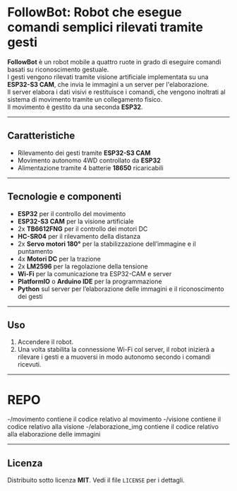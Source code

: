 # FollowBot: Robot che esegue comandi semplici rilevati tramite gesti

**FollowBot** è un robot mobile a quattro ruote in grado di eseguire comandi basati su riconoscimento gestuale.  
I gesti vengono rilevati tramite visione artificiale implementata su una **ESP32-S3 CAM**, che invia le immagini a un server per l'elaborazione.  
Il server elabora i dati visivi e restituisce i comandi, che vengono inoltrati al sistema di movimento tramite un collegamento fisico.  
Il movimento è gestito da una seconda **ESP32**.

---

## Caratteristiche
- Rilevamento dei gesti tramite **ESP32-S3 CAM**
- Movimento autonomo 4WD controllato da **ESP32**
- Alimentazione tramite 4 batterie **18650** ricaricabili

---

## Tecnologie e componenti
- **ESP32** per il controllo del movimento
- **ESP32-S3 CAM** per la visione artificiale
- 2x **TB6612FNG** per il controllo dei motori DC
- **HC-SR04** per il rilevamento della distanza
- 2x **Servo motori 180°** per la stabilizzazione dell’immagine e il puntamento
- 4x **Motori DC** per la trazione
- 2x **LM2596** per la regolazione della tensione
- **Wi-Fi** per la comunicazione tra ESP32-CAM e server
- **PlatformIO** o **Arduino IDE** per la programmazione
- **Python** sul server per l’elaborazione delle immagini e il riconoscimento dei gesti

---

## Uso
1. Accendere il robot.
2. Una volta stabilita la connessione Wi-Fi col server, il robot inizierà a rilevare i gesti e a muoversi in modo autonomo secondo i comandi ricevuti.

---

# REPO
-/movimento contiene il codice relativo al movimento
-/visione contiene il codice relativo alla visione
-/elaborazione_img contiene il codice relativo alla elaborazione delle immagini

---

## Licenza
Distribuito sotto licenza **MIT**. Vedi il file `LICENSE` per i dettagli.
